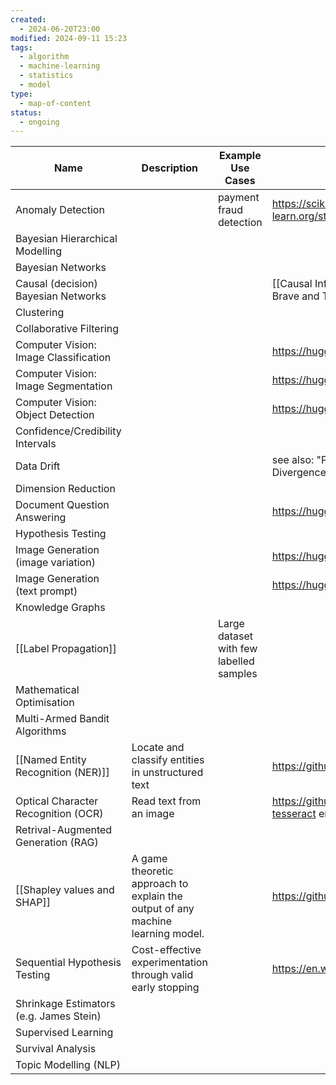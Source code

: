 ```yaml
---
created:
  - 2024-06-20T23:00
modified: 2024-09-11 15:23
tags:
  - algorithm
  - machine-learning
  - statistics
  - model
type:
  - map-of-content
status:
  - ongoing
---
```


| Name                                    | Description                                                                    | Example Use Cases                       | Useful Resources/Links                                                                                               |
| --------------------------------------- | ------------------------------------------------------------------------------ | --------------------------------------- | -------------------------------------------------------------------------------------------------------------------- |
| Anomaly Detection                       |                                                                                | payment fraud detection                 | <https://scikit-learn.org/stable/modules/outlier_detection.html>                                                     |
| Bayesian Hierarchical Modelling         |                                                                                |                                         |                                                                                                                      |
| Bayesian Networks                       |                                                                                |                                         |                                                                                                                      |
| Causal (decision) Bayesian Networks     |                                                                                |                                         | [[Causal Inference]] [[Causal Inference for The Brave and True]]                                                     |
| Clustering                              |                                                                                |                                         |                                                                                                                      |
| Collaborative Filtering                 |                                                                                |                                         |                                                                                                                      |
| Computer Vision: Image Classification   |                                                                                |                                         | <https://huggingface.co/models>                                                                                      |
| Computer Vision: Image Segmentation     |                                                                                |                                         | <https://huggingface.co/models>                                                                                      |
| Computer Vision: Object Detection       |                                                                                |                                         | <https://huggingface.co/models>                                                                                      |
| Confidence/Credibility Intervals        |                                                                                |                                         |                                                                                                                      |
| Data Drift                              |                                                                                |                                         | see also: "Population Stability Index" (PSI), "KL Divergence"                                                        |
| Dimension Reduction                     |                                                                                |                                         |                                                                                                                      |
| Document Question Answering             |                                                                                |                                         | <https://huggingface.co/models>                                                                                      |
| Hypothesis Testing                      |                                                                                |                                         |                                                                                                                      |
| Image Generation (image variation)      |                                                                                |                                         | <https://huggingface.co/models>                                                                                      |
| Image Generation (text prompt)          |                                                                                |                                         | <https://huggingface.co/models>                                                                                      |
| Knowledge Graphs                        |                                                                                |                                         |                                                                                                                      |
| [[Label Propagation]]                   |                                                                                | Large dataset with few labelled samples |                                                                                                                      |
| Mathematical Optimisation               |                                                                                |                                         |                                                                                                                      |
| Multi-Armed Bandit Algorithms           |                                                                                |                                         |                                                                                                                      |
| [[Named Entity Recognition (NER)]]      | Locate and classify entities in unstructured text                              |                                         | https://github.com/urchade/GLiNER                                                                                    |
| Optical Character Recognition (OCR)     | Read text from an image                                                        |                                         | <https://github.com/kba/awesome-ocr> (the [tesseract](https://github.com/tesseract-ocr/tesseract) engine is amazing) |
| Retrival-Augmented Generation (RAG)     |                                                                                |                                         |                                                                                                                      |
| [[Shapley values and SHAP]]             | A game theoretic approach to explain the output of any machine learning model. |                                         | https://github.com/shap/shap                                                                                         |
| Sequential Hypothesis Testing           | Cost-effective experimentation through valid early stopping                    |                                         | <https://en.wikipedia.org/wiki/Sequential_analysis>                                                                  |
| Shrinkage Estimators (e.g. James Stein) |                                                                                |                                         |                                                                                                                      |
| Supervised Learning                     |                                                                                |                                         |                                                                                                                      |
| Survival Analysis                       |                                                                                |                                         |                                                                                                                      |
| Topic Modelling (NLP)                   |                                                                                |                                         |                                                                                                                      |
